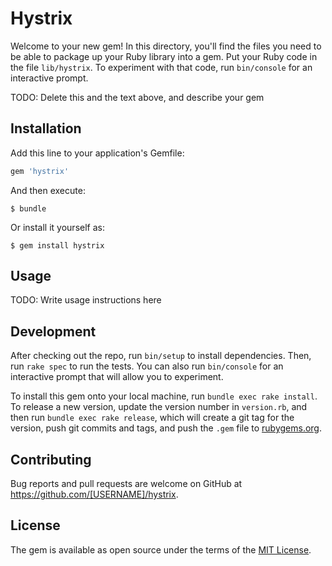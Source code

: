 # Hystrix

Welcome to your new gem! In this directory, you'll find the files you need to be able to package up your Ruby library into a gem. Put your Ruby code in the file `lib/hystrix`. To experiment with that code, run `bin/console` for an interactive prompt.

TODO: Delete this and the text above, and describe your gem

## Installation

Add this line to your application's Gemfile:

```ruby
gem 'hystrix'
```

And then execute:

    $ bundle

Or install it yourself as:

    $ gem install hystrix

## Usage

TODO: Write usage instructions here

## Development

After checking out the repo, run `bin/setup` to install dependencies. Then, run `rake spec` to run the tests. You can also run `bin/console` for an interactive prompt that will allow you to experiment.

To install this gem onto your local machine, run `bundle exec rake install`. To release a new version, update the version number in `version.rb`, and then run `bundle exec rake release`, which will create a git tag for the version, push git commits and tags, and push the `.gem` file to [rubygems.org](https://rubygems.org).

## Contributing

Bug reports and pull requests are welcome on GitHub at https://github.com/[USERNAME]/hystrix.


## License

The gem is available as open source under the terms of the [MIT License](http://opensource.org/licenses/MIT).

